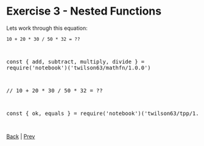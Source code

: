 # Exercise 3 - Nested Functions

Lets work through this equation:

```
10 + 20 * 30 / 50 * 32 = ??
```

<div class="tonic">
<pre>

const { add, subtract, multiply, divide } = require('notebook')('twilson63/mathfn/1.0.0')

// 10 + 20 * 30 / 50 * 32 = ??

const { ok, equals } = require('notebook')('twilson63/tpp/1.0.1')

</pre>
</div>

[Back](nested-functions) | [Prev](nfn-2)

